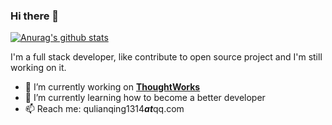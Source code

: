 ### Hi there 👋

[![Anurag's github stats](https://github-readme-stats.vercel.app/api?username=1483523635&theme=cobalt)]()

I'm a full stack developer, like contribute to open source project and I'm still working on it.

- 🔭 I’m currently working on **[ThoughtWorks](https://www.thoughtworks.com/)**
- 🌱 I’m currently learning how to become a better developer 
- 📫 Reach me: qulianqing1314***at***qq.com


